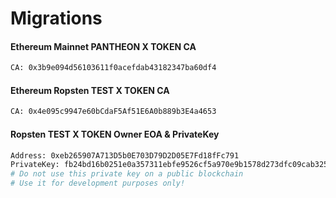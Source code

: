 # Migrations



#### Ethereum Mainnet PANTHEON X TOKEN CA

```sh
CA: 0x3b9e094d56103611f0acefdab43182347ba60df4
```



#### Ethereum Ropsten TEST X TOKEN CA

```sh
CA: 0x4e095c9947e60bCdaF5Af51E6A0b889b3E4a4653
```



#### Ropsten TEST X TOKEN Owner EOA & PrivateKey

```sh
Address: 0xeb265907A713D5b0E703D79D2D05E7Fd18fFc791
PrivateKey: fb24bd16b0251e0a357311ebfe9526cf5a970e9b1578d273dfc09cab325588a7
# Do not use this private key on a public blockchain
# Use it for development purposes only!
```




